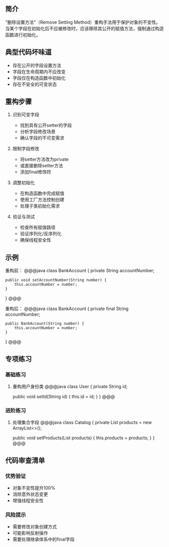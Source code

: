 ## 简介
"删除设置方法"（Remove Setting Method）重构手法用于保护对象的不变性。当某个字段在初始化后不应被修改时，应该移除其公开的赋值方法，强制通过构造函数进行初始化。

## 典型代码坏味道
- 存在公开的字段设置方法
- 字段在生命周期内不应改变
- 字段仅在构造函数中初始化
- 存在不安全的可变状态

## 重构步骤
1. 识别可变字段
   - 找到具有公开setter的字段
   - 分析字段修改场景
   - 确认字段的不可变需求

2. 限制字段修改
   - 将setter方法改为private
   - 或直接删除setter方法
   - 添加final修饰符

3. 调整初始化
   - 在构造函数中完成赋值
   - 使用工厂方法控制创建
   - 处理子类初始化需求

4. 验证与测试
   - 检查所有赋值路径
   - 验证序列化/反序列化
   - 确保线程安全性

## 示例
重构前：
@@@java
class BankAccount {
    private String accountNumber;
    
    public void setAccountNumber(String number) {
        this.accountNumber = number;
    }
}
@@@

重构后：
@@@java
class BankAccount {
    private final String accountNumber;
    
    public BankAccount(String number) {
        this.accountNumber = number;
    }
}
@@@

## 专项练习
### 基础练习
1. 重构用户身份类
@@@java
class User {
    private String id;
    
    public void setId(String id) {
        this.id = id;
    }
}
@@@

### 进阶练习
1. 处理集合字段
@@@java
class Catalog {
    private List<Product> products = new ArrayList<>();
    
    public void setProducts(List<Product> products) {
        this.products = products;
    }
}
@@@

## 代码审查清单
### 优势验证
- 对象不变性提升100%
- 消除意外状态变更
- 增强线程安全性

### 风险提示
- 需要修改对象创建方式
- 可能影响反射操作
- 需要处理继承体系中的final字段
